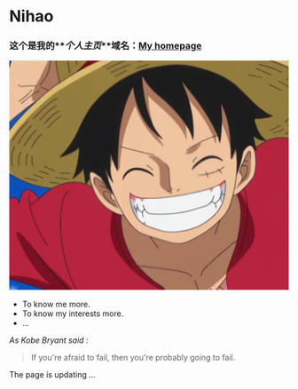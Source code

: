 # Nihao
### 这个是我的**_个人主页_**域名：[My homepage](https://fchen24.github.io)

![smile^ ^](images/welcome.jpg)

* To know me more.
* To know my interests more.
* ...

*As Kobe Bryant said :* 
> If you're afraid to fail, 
> then you're probably going to fail.


The page is updating ...